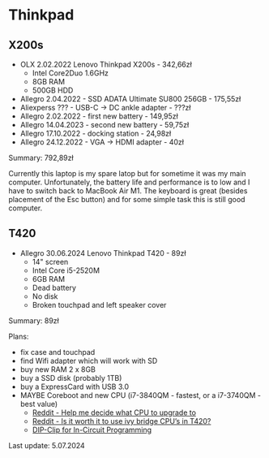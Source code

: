 Thinkpad
========

X200s
-----
- OLX 2.02.2022 Lenovo Thinkpad X200s - 342,66zł
  - Intel Core2Duo 1.6GHz
  - 8GB RAM
  - 500GB HDD
- Allegro 2.04.2022 - SSD ADATA Ultimate SU800 256GB - 175,55zł
- Aliexperss ??? - USB-C -> DC ankle adapter - ???zł
- Allegro 2.02.2022 - first new battery - 149,95zł
- Allegro 14.04.2023 - second new battery - 59,75zł
- Allegro 17.10.2022 - docking station - 24,98zł
- Allegro 24.12.2022 - VGA -> HDMI adapter - 40zł

Summary: 792,89zł

Currently this laptop is my spare latop but for sometime it was my main computer.
Unfortunately, the battery life and performance is to low and I have to switch back to MacBook Air M1.
The keyboard is great (besides placement of the Esc button) and for some simple task this is still good computer.

T420
----
- Allegro 30.06.2024 Lenovo Thinkpad T420 - 89zł
  - 14" screen
  - Intel Core i5-2520M
  - 6GB RAM
  - Dead battery
  - No disk
  - Broken touchpad and left speaker cover

Summary: 89zł

Plans:
- fix case and touchpad
- find Wifi adapter which will work with SD
- buy new RAM 2 x 8GB
- buy a SSD disk (probably 1TB)
- buy a ExpressCard with USB 3.0
- MAYBE Coreboot and new CPU (i7-3840QM - fastest, or a i7-3740QM - best value)
  - [Reddit - Help me decide what CPU to upgrade to](https://www.reddit.com/r/thinkpad/comments/7a2qdg/t420_help_me_decide_what_cpu_to_upgrade_to/)
  - [Reddit - Is it worth it to use ivy bridge CPU’s in T420?](https://www.reddit.com/r/thinkpad/comments/wkwo2r/is_it_worth_it_to_use_ivy_bridge_cpus_in_t420/)
  - [DIP-Clip for In-Circuit Programming](https://www.thingiverse.com/thing:708397)

Last update: 5.07.2024
